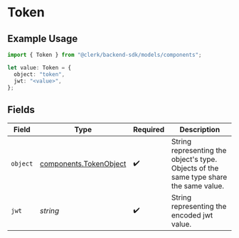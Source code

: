 # Token

## Example Usage

```typescript
import { Token } from "@clerk/backend-sdk/models/components";

let value: Token = {
  object: "token",
  jwt: "<value>",
};
```

## Fields

| Field                                                                                  | Type                                                                                   | Required                                                                               | Description                                                                            |
| -------------------------------------------------------------------------------------- | -------------------------------------------------------------------------------------- | -------------------------------------------------------------------------------------- | -------------------------------------------------------------------------------------- |
| `object`                                                                               | [components.TokenObject](../../models/components/tokenobject.md)                       | :heavy_check_mark:                                                                     | String representing the object's type. Objects of the same type share the same value.<br/> |
| `jwt`                                                                                  | *string*                                                                               | :heavy_check_mark:                                                                     | String representing the encoded jwt value.<br/>                                        |